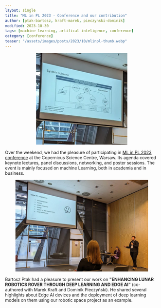 ```yaml
---
layout: single
title: "ML in PL 2023 - Conference and our contribution"
author: [ptak-bartosz, kraft-marek, pieczynski-dominik]
modified: 2023-10-30
tags: [machine learning, artifical inteligence, conference]
category: [conference]
teaser: "/assets/images/posts/2023/10/mlinpl-thumb.webp"
---
```


<p align="center">
    <img src="/assets/images/posts/2023/10/mlinpl-2023-thumb.webp" height="300px" />
</p>

Over the weekend, we had the pleasure of participating in [ML in PL 2023 conference](https://conference2023.mlinpl.org/) at the Copernicus Science Centre, Warsaw. Its agenda covered keynote lectures, panel discussions, networking, and poster sessions. The event is mainly focused on machine Learning, both in academia and in business.

<p align="center">
    <img src="/assets/images/posts/2023/10/mlinpl-2023-pres.webp" height="300px" />
</p>


Bartosz Ptak had a pleasure to present our work on **"ENHANCING LUNAR ROBOTICS ROVER THROUGH DEEP LEARNING AND EDGE AI"** (co-authored with Marek Kraft and Dominik Pieczyński). He shared several highlights about Edge AI devices and the deployment of deep learning models on them using our robotic space project as an example.
